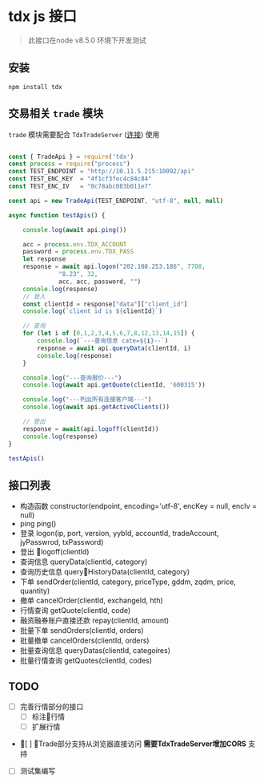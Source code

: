 # tdx js 接口

> 此接口在node v8.5.0 环境下开发测试


## 安装

```
npm install tdx
```

## 交易相关 `trade` 模块

`trade` 模块需要配合 `TdxTradeServer` ([连接](https://github.com/rainx/TdxTradeServer)) 使用

```javascript

const { TradeApi } = require('tdx')
const process = require("process")
const TEST_ENDPOINT = "http://10.11.5.215:10092/api"
const TEST_ENC_KEY  = "4f1cf3fec4c84c84"
const TEST_ENC_IV   = "0c78abc083b011e7"

const api = new TradeApi(TEST_ENDPOINT, "utf-8", null, null)

async function testApis() {

    console.log(await api.ping())

    acc = process.env.TDX_ACCOUNT
    password = process.env.TDX_PASS
    let response
    response = await api.logon("202.108.253.186", 7708,
              "8.23", 32,
              acc, acc, password, "")
    console.log(response)
    // 登入
    const clientId = response["data"]["client_id"]
    console.log(`client id is ${clientId}`)

    // 查询
    for (let i of [0,1,2,3,4,5,6,7,8,12,13,14,15]) {
        console.log(`---查询信息 cate=${i}--`)
        response = await api.queryData(clientId, i)
        console.log(response)
    }

    console.log("---查询报价---")
    console.log(await api.getQuote(clientId, '600315'))

    console.log("---列出所有连接客户端---")
    console.log(await api.getActiveClients())

    // 登出
    response = await(api.logoff(clientId))
    console.log(response)
}

testApis()
```

## 接口列表

- 构造函数 constructor(endpoint, encoding='utf-8', encKey = null, encIv = null)
- ping ping()
- 登录 logon(ip, port, version, yybId, accountId, tradeAccount, jyPasswrod, txPassword)
- 登出 logoff(clientId) 
- 查询信息 queryData(clientId, category)
- 查询历史信息 queryHistoryData(clientId, category)
- 下单 sendOrder(clientId, category, priceType, gddm, zqdm, price, quantity) 
- 撤单 cancelOrder(clientId, exchangeId, hth)
- 行情查询 getQuote(clientId, code)
- 融资融券账户直接还款 repay(clientId, amount)
- 批量下单 sendOrders(clientId, orders)
- 批量撤单 cancelOrders(clientId, orders)
- 批量查询信息 queryDatas(clientId, categoires)
- 批量行情查询 getQuotes(clientId, codes)



## TODO

- [ ] 完善行情部分的接口
    - [ ] 标注行情
    - [ ] 扩展行情
- [ ] Trade部分支持从浏览器直接访问 **需要TdxTradeServer增加CORS** 支持
- [ ] 测试集编写
